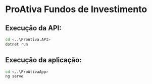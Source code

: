 # ProAtiva Fundos de Investimento

## Execução da API:
```bash 
cd <..\ProAtiva.API>
dotnet run
```

## Execução da aplicação:
```bash 
cd <..\ProAtivaApp>
ng serve
```


